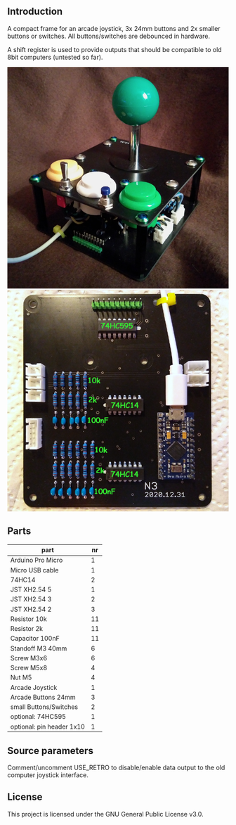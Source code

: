 ## Introduction

A compact frame for an arcade joystick, 3x 24mm buttons and 2x smaller buttons or switches. All buttons/switches are debounced in hardware.

A shift register is used to provide outputs that should be compatible to old 8bit computers (untested so far).

![top](overview.png?raw=true "overview")
![bottom](pcb_bottom_label.png?raw=true "bottom pcb")

## Parts

| part | nr |
|------|-------------|
| Arduino Pro Micro | 1 |
| Micro USB cable | 1 |
| 74HC14 | 2 |
| JST XH2.54 5 | 1 |
| JST XH2.54 3 | 2 |
| JST XH2.54 2 | 3 |
| Resistor 10k | 11 |
| Resistor 2k | 11 |
| Capacitor 100nF | 11 |
| Standoff M3 40mm | 6 |
| Screw M3x6 | 6 |
| Screw M5x8 | 4 |
| Nut M5 | 4 |
| Arcade Joystick | 1 |
| Arcade Buttons 24mm | 3 |
| small Buttons/Switches | 2 |
| optional: 74HC595 | 1 |
| optional: pin header 1x10 | 1 |

## Source parameters

Comment/uncomment USE_RETRO to disable/enable data output to the old computer joystick interface.

## License
This project is licensed under the GNU General Public License v3.0.
